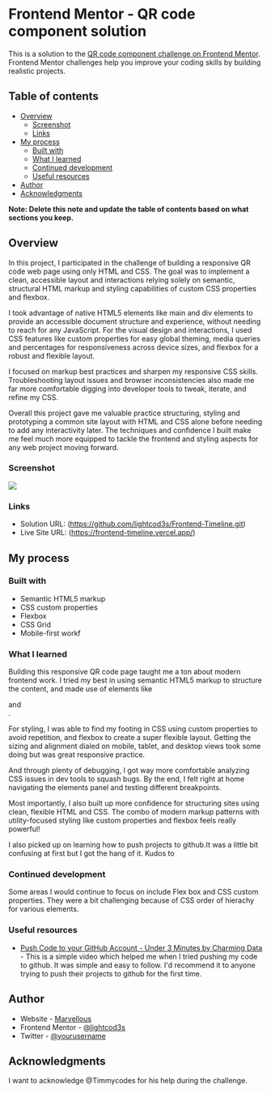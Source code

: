 # Frontend Mentor - QR code component solution

This is a solution to the [QR code component challenge on Frontend Mentor](https://www.frontendmentor.io/challenges/qr-code-component-iux_sIO_H). Frontend Mentor challenges help you improve your coding skills by building realistic projects. 

## Table of contents

- [Overview](#overview)
  - [Screenshot](#screenshot)
  - [Links](#links)
- [My process](#my-process)
  - [Built with](#built-with)
  - [What I learned](#what-i-learned)
  - [Continued development](#continued-development)
  - [Useful resources](#useful-resources)
- [Author](#author)
- [Acknowledgments](#acknowledgments)

**Note: Delete this note and update the table of contents based on what sections you keep.**

## Overview

In this project, I participated in the challenge of building a responsive QR code web page using only HTML and CSS. The goal was to implement a clean, accessible layout and interactions relying solely on semantic, structural HTML markup and styling capabilities of custom CSS properties and flexbox.

I took advantage of native HTML5 elements like main and div elements to provide an accessible document structure and experience, without needing to reach for any JavaScript. For the visual design and interactions, I used CSS features like custom properties for easy global theming, media queries and percentages for responsiveness across device sizes, and flexbox for a robust and flexible layout.

I focused on markup best practices and sharpen my responsive CSS skills. Troubleshooting layout issues and browser inconsistencies also made me far more comfortable digging into developer tools to tweak, iterate, and refine my CSS.  

Overall this project gave me valuable practice structuring, styling and prototyping a common site layout with HTML and CSS alone before needing to add any interactivity later. The techniques and confidence I built make me feel much more equipped to tackle the frontend and styling aspects for any web project moving forward.

### Screenshot

![](./screenshot.jpg)


### Links

- Solution URL: (https://github.com/lightcod3s/Frontend-Timeline.git)
- Live Site URL: (https://frontend-timeline.vercel.app/)

## My process

### Built with

- Semantic HTML5 markup
- CSS custom properties
- Flexbox
- CSS Grid
- Mobile-first workf


### What I learned

Building this responsive QR code page taught me a ton about modern frontend work. I tried my best in using semantic HTML5 markup to structure the content, and made use of elements like <main> and <dIV>.

For styling, I was able to find my footing in CSS using custom properties to avoid repetition, and flexbox to create a super flexible layout. Getting the sizing and alignment dialed on mobile, tablet, and desktop views took some doing but was great responsive practice.

And through plenty of debugging, I got way more comfortable analyzing CSS issues in dev tools to squash bugs. By the end, I felt right at home navigating the elements panel and testing different breakpoints.

Most importantly, I also built up more confidence for structuring sites using clean, flexible HTML and CSS. The combo of modern markup patterns with utility-focused styling like custom properties and flexbox feels really powerful!

I also picked up on learning how to push projects to github.It was a little bit confusing at first but I got the hang of it. Kudos to 


### Continued development

Some areas I would continue to focus on include Flex box and CSS custom properties. They were a bit challenging because of CSS order of hierachy for various elements.

### Useful resources

- [Push Code to your GitHub Account - Under 3 Minutes by Charming Data](https://youtu.be/vpRkAoCqX3o?si=6cbnOhYlAFxTWGkc) - This is a simple video which helped me when I tried pushing my code to github. It was simple and easy to follow. I'd recommend it to anyone trying to push their projects to github for the first time.


## Author

- Website - [ Marvellous ](https://www.your-site.com)
- Frontend Mentor - [@lightcod3s](https://www.frontendmentor.io/profile/lightcod3s)
- Twitter - [@yourusername](https://www.twitter.com/yourusername)


## Acknowledgments

I want to acknowledge @Timmycodes for his  help during the challenge.
